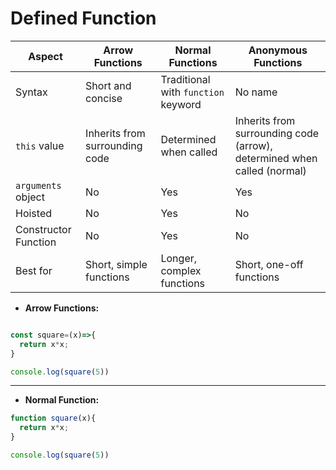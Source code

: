 # Defined Function 


| Aspect                | Arrow Functions                         | Normal Functions                        | Anonymous Functions                   |
|-----------------------|-----------------------------------------|-----------------------------------------|---------------------------------------|
| Syntax                | Short and concise                       | Traditional with `function` keyword     | No name                               |
| `this` value          | Inherits from surrounding code           | Determined when called                  | Inherits from surrounding code (arrow), determined when called (normal) |
| `arguments` object    | No                                   | Yes                                   | Yes                                   |
| Hoisted               | No                                      | Yes                                     | No                                    |
| Constructor Function  | No                                      | Yes                                     | No                                    |
| Best for              | Short, simple functions                 | Longer, complex functions               | Short, one-off functions              |


- **Arrow Functions:**

```javascript

const square=(x)=>{
  return x*x;
}

console.log(square(5))

```

------------

- **Normal Function:**

```javascript
function square(x){
  return x*x;
}

console.log(square(5))
```
